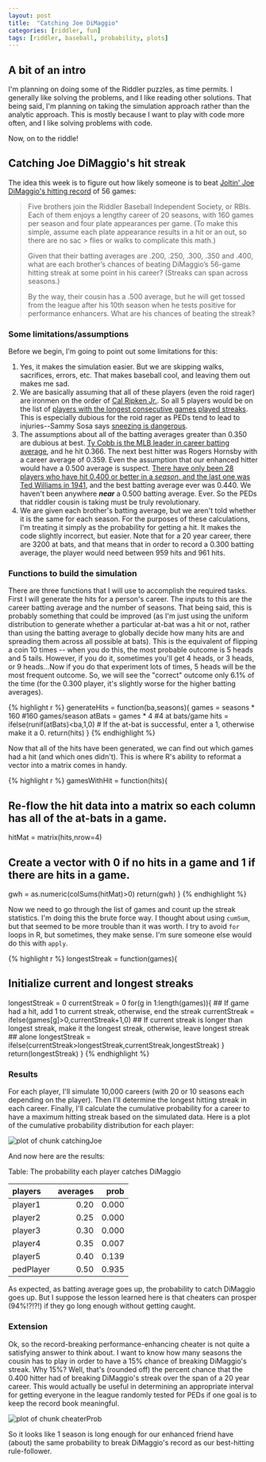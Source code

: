 ```yaml
---
layout: post
title:  "Catching Joe DiMaggio"
categories: [riddler, fun]
tags: [riddler, baseball, probability, plots]
---
```



## A bit of an intro
I'm planning on doing some of the Riddler puzzles, as time permits.  I generally like solving the problems, and I like reading other solutions.  That being said, I'm planning on taking the simulation approach rather than the analytic approach.  This is mostly because I want to play with code more often, and I like solving problems with code.  

Now, on to the riddle!

## Catching Joe DiMaggio's hit streak

The idea this week is to figure out how likely someone is to beat [Joltin' Joe DiMaggio's hitting record](https://fivethirtyeight.com/features/can-the-riddler-bros-beat-joe-dimaggios-hitting-streak/) of 56 games:

> Five brothers join the Riddler Baseball Independent Society, or RBIs. Each of them enjoys a lengthy career of 20 
> seasons, with 160 games per season and four plate appearances per game. (To make this simple, assume each plate
> appearance results in a hit or an out, so there are no sac > flies or walks to complicate this math.)
>
> Given that their batting averages are .200, .250, .300, .350 and .400, what are each brother’s chances of beating 
> DiMaggio’s 56-game hitting streak at some point in his career? (Streaks can span across seasons.)
>
> By the way, their cousin has a .500 average, but he will get tossed from the league after his 10th season when he 
> tests positive for performance enhancers. What are his chances of beating the streak?

### Some limitations/assumptions
Before we begin, I'm going to point out some limitations for this:

1. Yes, it makes the simulation easier.  But we are skipping walks, sacrifices, errors, etc.  That makes baseball cool, and leaving them out makes me sad.
2. We are basically assuming that all of these players (even the roid rager) are ironmen on the order of [Cal Ripken Jr.](https://en.wikipedia.org/wiki/Cal_Ripken_Jr.).  So all 5 players would be on the list of [players with the longest consecutive games played streaks](https://en.wikipedia.org/wiki/Major_League_Baseball_consecutive_games_played_streaks).  This is especially dubious for the roid rager as PEDs tend to lead to injuries--Sammy Sosa says [sneezing is dangerous](http://www.espn.com/mlb/news/story?id=1804239).
3. The assumptions about all of the batting averages greater than 0.350 are dubious at best.  [Ty Cobb is the MLB leader in career batting average](https://en.wikipedia.org/wiki/List_of_Major_League_Baseball_career_batting_average_leaders), and he hit 0.366.  The next best hitter was Rogers Hornsby with a career average of 0.359.  Even the assumption that our enhanced hitter would have a 0.500 average is suspect.  [There have only been 28 players who have hit 0.400 or better in a *season*, and the last one was Ted Williams in 1941](https://en.wikipedia.org/wiki/List_of_Major_League_Baseball_players_with_a_.400_batting_average_in_a_season), and the best batting average ever was 0.440.  We haven't been anywhere ***near*** a 0.500 batting average.  Ever.  So the PEDs that riddler cousin is taking must be truly revolutionary. 
4. We are given each brother's batting average, but we aren't told whether it is the same for each season.  For the purposes of these calculations, I'm treating it simply as the probability for getting a hit.  It makes the code slightly incorrect, but easier.  Note that for a 20 year career, there are 3200 at bats, and that means that in order to record a 0.300 batting average, the player would need between 959 hits and 961 hits.

### Functions to build the simulation
There are three functions that I will use to accomplish the required tasks.  First I will generate the hits for a person's career.  The inputs to this are the career batting average and the number of seasons.  That being said, this is probably something that could be improved (as I'm just using the uniform distribution to generate whether a particular at-bat was a hit or not, rather than using the batting average to globally decide how many hits are and spreading them across all possible at bats).  This is the equivalent of flipping a coin 10 times -- when you do this, the most probable outcome is 5 heads and 5 tails.  However, if you do it, sometimes you'll get 4 heads, or 3 heads, or 9 heads...Now if you do that experiment lots of times, 5 heads will be the most frequent outcome.  So, we will see the "correct" outcome only 6.1% of the time (for the 0.300 player, it's slightly worse for the higher batting averages).


{% highlight r %}
generateHits = function(ba,seasons){
  games = seasons * 160           #160 games/season 
  atBats = games * 4              #4 at bats/game
  hits = ifelse(runif(atBats)<ba,1,0)  # If the at-bat is successful, enter a 1, otherwise make it a 0.
  return(hits)
}
{% endhighlight %}

Now that all of the hits have been generated, we can find out which games had a hit (and which ones didn't).  This is where R's ability to reformat a vector into a matrix comes in handy.  


{% highlight r %}
gamesWithHit = function(hits){
  ## Re-flow the hit data into a matrix so each column has all of the at-bats in a game. 
  hitMat = matrix(hits,nrow=4)
  ## Create a vector with 0 if no hits in a game and 1 if there are hits in a game.
  gwh = as.numeric(colSums(hitMat)>0)
  return(gwh)
}
{% endhighlight %}

Now we need to go through the list of games and count up the streak statistics.  I'm doing this the brute force way.  I thought about using `cumSum`, but that seemed to be more trouble than it was worth.  I try to avoid `for` loops in R, but sometimes, they make sense.  I'm sure someone else would do this with `apply`.


{% highlight r %}
longestStreak = function(games){
  ## Initialize current and longest streaks
  longestStreak = 0
  currentStreak = 0
  for(g in 1:length(games)){
    ## If game had a hit, add 1 to current streak, otherwise, end the streak
    currentStreak = ifelse(games[g]>0,currentStreak+1,0)
    ## If current streak is longer than longest streak, make it the longest streak, otherwise, leave longest streak 
    ## alone
    longestStreak = ifelse(currentStreak>longestStreak,currentStreak,longestStreak)
  }
  return(longestStreak)
}
{% endhighlight %}


### Results

For each player, I'll simulate 10,000 careers (with 20 or 10 seasons each depending on the player).  Then I'll determine the longest hitting streak in each career.  Finally, I'll calculate the cumulative probability for a career to have a maximum hitting streak based on the simulated data.  Here is a plot of the cumulative probability distribution for each player:

![plot of chunk catchingJoe](/figure/2019-05-15-catchingDimaggio/catchingJoe-1.png)

And now here are the results:

Table: The probability each player catches DiMaggio

|players   | averages|  prob|
|:---------|--------:|-----:|
|player1   |     0.20| 0.000|
|player2   |     0.25| 0.000|
|player3   |     0.30| 0.000|
|player4   |     0.35| 0.007|
|player5   |     0.40| 0.139|
|pedPlayer |     0.50| 0.935|

As expected, as batting average goes up, the probability to catch DiMaggio goes up.  But I suppose the lesson learned here is that cheaters can prosper (94%!?!?!) if they go long enough without getting caught.

### Extension
Ok, so the record-breaking performance-enhancing cheater is not quite a satisfying answer to think about.  I want to know how many seasons the cousin has to play in order to have a 15% chance of breaking DiMaggio's streak.  Why 15%?  Well, that's (rounded off) the percent chance that the 0.400 hitter had of breaking DiMaggio's streak over the span of a 20 year career.  This would actually be useful in determining an appropriate interval for getting everyone in the league randomly tested for PEDs if one goal is to keep the record book meaningful.

![plot of chunk cheaterProb](/figure/2019-05-15-catchingDimaggio/cheaterProb-1.png)

So it looks like 1 season is long enough for our enhanced friend have (about) the same probability to break DiMaggio's record as our best-hitting rule-follower.
